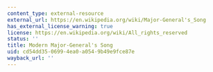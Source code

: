 ```yaml
---
content_type: external-resource
external_url: https://en.wikipedia.org/wiki/Major-General's_Song
has_external_license_warning: true
license: https://en.wikipedia.org/wiki/All_rights_reserved
status: ''
title: Modern Major-General's Song
uid: cd54dd35-0699-4ea0-a054-9b49e9fce87e
wayback_url: ''
---
```

